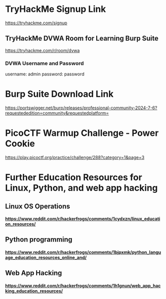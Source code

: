 # TryHackMe Signup Link
https://tryhackme.com/signup
## TryHackMe DVWA Room for Learning Burp Suite
https://tryhackme.com/r/room/dvwa
### DVWA Username and Password
username: admin
password: password

# Burp Suite Download Link
https://portswigger.net/burp/releases/professional-community-2024-7-6?requestededition=community&requestedplatform=

# PicoCTF Warmup Challenge - Power Cookie
https://play.picoctf.org/practice/challenge/288?category=1&page=3

# Further Education Resources for Linux, Python, and web app hacking
## Linux OS Operations
#### https://www.reddit.com/r/hackerfrogs/comments/1cydxzn/linux_education_resources/
## Python programming
#### https://www.reddit.com/r/hackerfrogs/comments/1bjpxmk/python_language_education_resources_online_and/
## Web App Hacking
#### https://www.reddit.com/r/hackerfrogs/comments/1h1gnun/web_app_hacking_education_resources/

